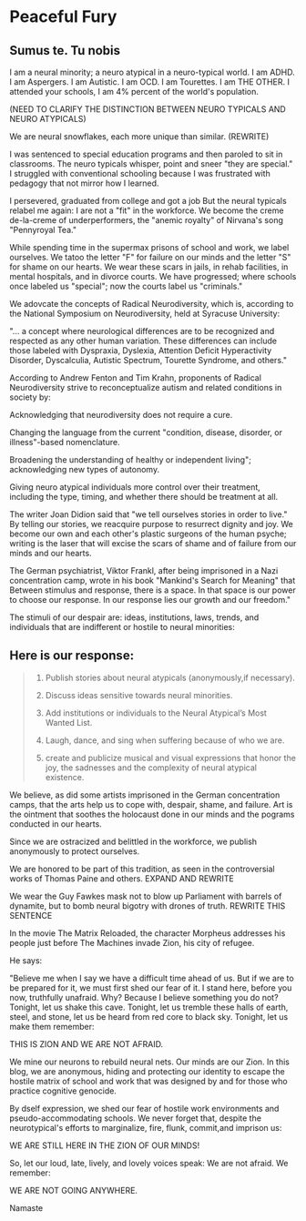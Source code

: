   # Peaceful Fury

## Sumus te. Tu nobis

I am a neural minority; a neuro atypical in a neuro-typical world. I am ADHD. I am  Aspergers. I am Autistic. I am OCD. I am Tourettes. I am THE OTHER. I attended your schools, I am 4% percent of the world's population.

(NEED TO CLARIFY THE DISTINCTION BETWEEN NEURO TYPICALS AND NEURO ATYPICALS)

We are neural snowflakes, each more unique than similar. (REWRITE)

I was sentenced to special education programs and then paroled to sit in classrooms. The neuro typicals  whisper, point and sneer "they are special." I  struggled with conventional schooling because I was frustrated with pedagogy that not mirror how I learned.

I persevered, graduated from college and got a job But the neural typicals relabel me again: I are not a "fit" in the workforce. We become the creme de-la-creme of underperformers, the "anemic royalty" of Nirvana's song "Pennyroyal Tea."

While spending time in the supermax prisons of school and work, we label ourselves. We tatoo the letter "F" for failure on our minds and the letter "S" for shame on our hearts. We wear these scars in jails, in rehab facilities, in mental hospitals, and in divorce courts. We have progressed; where schools once labeled us "special"; now the courts label us "criminals."

We adovcate the concepts of Radical Neurodiversity, which is, according to the National Symposium on Neurodiversity, held at Syracuse University:

"... a concept where neurological differences are to be recognized and respected as any other human variation. These differences can include those labeled with Dyspraxia, Dyslexia, Attention Deficit Hyperactivity Disorder, Dyscalculia, Autistic Spectrum, Tourette Syndrome, and others."

According to Andrew Fenton and Tim Krahn, proponents of Radical Neurodiversity strive to reconceptualize autism and related conditions in society by:

Acknowledging  that neurodiversity does not require a cure.

Changing the language from the current "condition, disease, disorder, or illness"-based nomenclature.

Broadening the understanding of healthy or independent living"; acknowledging new types of autonomy.

Giving neuro atypical  individuals more control over their treatment, including the type, timing, and whether there should be treatment at all.

The writer Joan Didion said that "we tell ourselves stories in order to live." By telling our stories, we reacquire purpose to resurrect dignity and joy. We become our own and each other's plastic surgeons of the human psyche; writing is the laser that will excise the scars of shame and of failure from our minds and our hearts.

The German psychiatrist, Viktor Frankl, after being imprisoned in a Nazi concentration camp, wrote in his book "Mankind's Search for Meaning" that Between stimulus and response, there is a space. In that space is our power to choose our response. In our response lies our growth and our freedom."

The stimuli of our despair are: ideas, institutions, laws, trends, and individuals that are indifferent or hostile to neural minorities:

 ## Here is our response:

> 1. Publish stories about neural atypicals (anonymously,if necessary).
>
> 2. Discuss ideas sensitive towards neural minorities.
>
> 3. Add institutions or individuals to the Neural Atypical’s Most Wanted List.
>
> 4. Laugh, dance, and sing when suffering because of who we are.
>
> 5. create and publicize musical and visual expressions that honor the joy, the sadnesses and the complexity of neural atypical existence.

We believe, as did some artists imprisoned in the German concentration camps, that the arts help us to cope with, despair, shame, and failure. Art is the ointment that soothes the holocaust done in our minds and the pograms conducted in our hearts.

Since we are ostracized and belittled in the workforce, we publish anonymously to protect ourselves.

We are honored to be part of this tradition, as seen in the controversial works of Thomas Paine and others. EXPAND AND REWRITE

We wear the Guy Fawkes mask not to blow up Parliament with barrels of dynamite, but to bomb neural bigotry with drones of truth. REWRITE THIS SENTENCE

In the movie The Matrix Reloaded, the character Morpheus addresses his people just before The Machines invade Zion, his city of refugee.

He says:

"Believe me when I say we have a difficult time ahead of us. But if we are to be prepared for it, we must first shed our fear of it. I stand here, before you now, truthfully unafraid. Why? Because I believe something you do not? Tonight, let us shake this cave. Tonight, let us tremble these halls of earth, steel, and stone, let us be heard from red core to black sky. Tonight, let us make them remember:

 THIS IS ZION AND WE ARE NOT AFRAID.

We mine our neurons to rebuild neural nets. Our minds are our Zion. In this blog, we are anonymous, hiding and protecting our identity to escape the hostile matrix of school and work that was designed by and for those who practice cognitive genocide.

By dself expression, we shed our fear of hostile work environments and pseudo-accommodating schools. We never forget that, despite the neurotypical's efforts to marginalize, fire, flunk, commit,and imprison us:

WE ARE STILL HERE IN THE ZION OF OUR MINDS!

So, let our loud, late, lively, and lovely voices speak: We are not afraid. We remember:

WE ARE NOT GOING ANYWHERE.

Namaste
